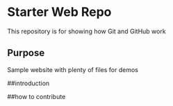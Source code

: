 # Starter Web Repo

This repository is for showing how Git and GitHub work

## Purpose

Sample website with plenty of files for demos

##introduction

##how to contribute